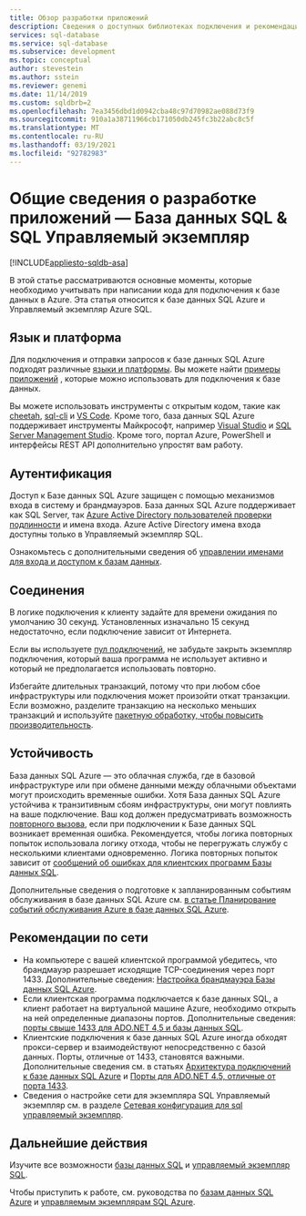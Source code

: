 ```yaml
---
title: Обзор разработки приложений
description: Сведения о доступных библиотеках подключения и рекомендации для приложений, подключающихся к базе данных SQL.
services: sql-database
ms.service: sql-database
ms.subservice: development
ms.topic: conceptual
author: stevestein
ms.author: sstein
ms.reviewer: genemi
ms.date: 11/14/2019
ms.custom: sqldbrb=2
ms.openlocfilehash: 7ea3456dbd1d0942cba48c97d70982ae088d73f9
ms.sourcegitcommit: 910a1a38711966cb171050db245fc3b22abc8c5f
ms.translationtype: MT
ms.contentlocale: ru-RU
ms.lasthandoff: 03/19/2021
ms.locfileid: "92782983"
---
```

# <a name="application-development-overview---sql-database--sql-managed-instance"></a>Общие сведения о разработке приложений — База данных SQL & SQL Управляемый экземпляр

[!INCLUDE[appliesto-sqldb-asa](../includes/appliesto-sqldb-asa.md)]

В этой статье рассматриваются основные моменты, которые необходимо учитывать при написании кода для подключения к базе данных в Azure. Эта статья относится к базе данных SQL Azure и Управляемый экземпляр Azure SQL.

## <a name="language-and-platform"></a>Язык и платформа

Для подключения и отправки запросов к базе данных SQL Azure подходят различные [языки и платформы](connect-query-content-reference-guide.md). Вы можете найти [примеры приложений](https://azure.microsoft.com/resources/samples/?service=sql-database&sort=0) , которые можно использовать для подключения к базе данных.

Вы можете использовать инструменты с открытым кодом, такие как [cheetah](https://github.com/wunderlist/cheetah), [sql-cli](https://www.npmjs.com/package/sql-cli) и [VS Code](https://code.visualstudio.com/). Кроме того, база данных SQL Azure поддерживает инструменты Майкрософт, например [Visual Studio](https://www.visualstudio.com/downloads/) и [SQL Server Management Studio](/sql/ssms/sql-server-management-studio-ssms). Кроме того, портал Azure, PowerShell и интерфейсы REST API дополнительно упростят вам работу.

## <a name="authentication"></a>Аутентификация

Доступ к Базе данных SQL Azure защищен с помощью механизмов входа в систему и брандмауэров. База данных SQL Azure поддерживает как SQL Server, так [Azure Active Directory пользователей проверки подлинности](authentication-aad-overview.md) и имена входа. Azure Active Directory имена входа доступны только в Управляемый экземпляр SQL. 

Ознакомьтесь с дополнительными сведения об [управлении именами для входа и доступом к базам данных](logins-create-manage.md).

## <a name="connections"></a>Соединения

В логике подключения к клиенту задайте для времени ожидания по умолчанию 30 секунд. Установленных изначально 15 секунд недостаточно, если подключение зависит от Интернета.

Если вы используете [пул подключений](/dotnet/framework/data/adonet/sql-server-connection-pooling), не забудьте закрыть экземпляр подключения, который ваша программа не использует активно и который не предполагается использовать повторно.

Избегайте длительных транзакций, потому что при любом сбое инфраструктуры или подключения может произойти откат транзакции. Если возможно, разделите транзакцию на несколько меньших транзакций и используйте [пакетную обработку, чтобы повысить производительность](../performance-improve-use-batching.md).

## <a name="resiliency"></a>Устойчивость

База данных SQL Azure — это облачная служба, где в базовой инфраструктуре или при обмене данными между облачными объектами могут происходить временные ошибки. Хотя База данных SQL Azure устойчива к транзитивным сбоям инфраструктуры, они могут повлиять на ваше подключение. Ваш код должен предусматривать возможность [повторного вызова](troubleshoot-common-connectivity-issues.md), если при подключении к Базе данных SQL возникает временная ошибка. Рекомендуется, чтобы логика повторных попыток использовала логику отхода, чтобы не перегружать службу с несколькими клиентами одновременно. Логика повторных попыток зависит от [сообщений об ошибках для клиентских программ Базы данных SQL](troubleshoot-common-errors-issues.md).

Дополнительные сведения о подготовке к запланированным событиям обслуживания в базе данных SQL Azure см. [в статье Планирование событий обслуживания Azure в базе данных SQL Azure](planned-maintenance.md).

## <a name="network-considerations"></a>Рекомендации по сети

- На компьютере с вашей клиентской программой убедитесь, что брандмауэр разрешает исходящие TCP-соединения через порт 1433.  Дополнительные сведения: [Настройка брандмауэра Базы данных SQL Azure](firewall-configure.md).
- Если клиентская программа подключается к базе данных SQL, а клиент работает на виртуальной машине Azure, необходимо открыть на ней определенные диапазоны портов. Дополнительные сведения: [порты свыше 1433 для ADO.NET 4,5 и базы данных SQL](adonet-v12-develop-direct-route-ports.md).
- Клиентские подключения к базе данных SQL Azure иногда обходят прокси-сервер и взаимодействуют непосредственно с базой данных. Порты, отличные от 1433, становятся важными. Дополнительные сведения см. в статьях [Архитектура подключений к базе данных SQL Azure](connectivity-architecture.md) и [Порты для ADO.NET 4.5, отличные от порта 1433](adonet-v12-develop-direct-route-ports.md).
- Сведения о настройке сети для экземпляра SQL Управляемый экземпляр см. в разделе [Сетевая конфигурация для sql управляемый экземпляр](../managed-instance/how-to-content-reference-guide.md#network-configuration).

## <a name="next-steps"></a>Дальнейшие действия

Изучите все возможности [базы данных SQL](sql-database-paas-overview.md) и [управляемый экземпляр SQL](../managed-instance/sql-managed-instance-paas-overview.md).

Чтобы приступить к работе, см. руководства по [базам данных SQL Azure](quickstart-content-reference-guide.md) и [управляемым экземплярам SQL Azure](../managed-instance/quickstart-content-reference-guide.md).